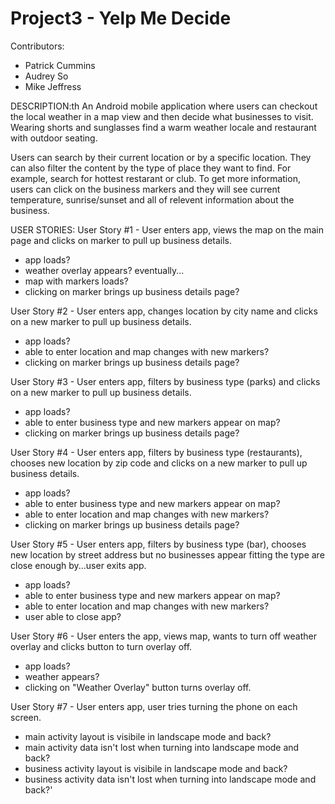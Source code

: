 # Project3 - Yelp Me Decide

Contributors:
 - Patrick Cummins
 - Audrey So
 - Mike Jeffress


DESCRIPTION:th
An Android mobile application where users can checkout the local weather in a map view and then decide what businesses to visit. Wearing shorts and sunglasses find a warm weather locale and restaurant with outdoor seating.

Users can search by their current location or by a specific location. They can also filter the content by the type of place they want to find. For example, search for hottest restarant or club. To get more information, users can click on the business markers and they will see current temperature, sunrise/sunset and all of relevent information about the business.



USER STORIES:
User Story #1 - User enters app, views the map on the main page and clicks on marker to pull up business details.
 - app loads? 
 - weather overlay appears? eventually...
 - map with markers loads?
 - clicking on marker brings up business details page?

User Story #2 - User enters app, changes location by city name and clicks on a new marker to pull up business details.
 - app loads?
 - able to enter location and map changes with new markers?
 - clicking on marker brings up business details page?

User Story #3 - User enters app, filters by business type (parks) and clicks on a new marker to pull up business details.
 - app loads?
 - able to enter business type and new markers appear on map?
 - clicking on marker brings up business details page?

User Story #4 - User enters app, filters by business type (restaurants), chooses new location by zip code and clicks on a new marker to pull up business details.
 - app loads?
 - able to enter business type and new markers appear on map?
 - able to enter location and map changes with new markers?
 - clicking on marker brings up business details page?

User Story #5 - User enters app, filters by business type (bar), chooses new location by street address but no businesses appear fitting the type are close enough by...user exits app.
- app loads?
- able to enter business type and new markers appear on map?
- able to enter location and map changes with new markers?
- user able to close app?

User Story #6 - User enters the app, views map, wants to turn off weather overlay and clicks button to turn overlay off.
 - app loads?
 - weather appears?
 - clicking on "Weather Overlay" button turns overlay off.

User Story #7 - User enters app, user tries turning the phone on each screen.
 - main activity layout is visibile in landscape mode and back?
 - main activity data isn't lost when turning into landscape mode and back?
 - business activity layout is visibile in landscape mode and back?
 - business activity data isn't lost when turning into landscape mode and back?'
